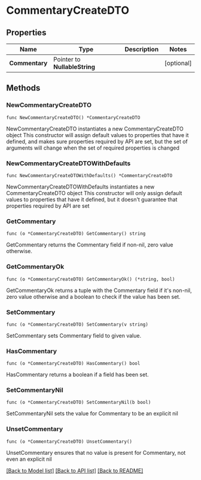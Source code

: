 # CommentaryCreateDTO

## Properties

Name | Type | Description | Notes
------------ | ------------- | ------------- | -------------
**Commentary** | Pointer to **NullableString** |  | [optional] 

## Methods

### NewCommentaryCreateDTO

`func NewCommentaryCreateDTO() *CommentaryCreateDTO`

NewCommentaryCreateDTO instantiates a new CommentaryCreateDTO object
This constructor will assign default values to properties that have it defined,
and makes sure properties required by API are set, but the set of arguments
will change when the set of required properties is changed

### NewCommentaryCreateDTOWithDefaults

`func NewCommentaryCreateDTOWithDefaults() *CommentaryCreateDTO`

NewCommentaryCreateDTOWithDefaults instantiates a new CommentaryCreateDTO object
This constructor will only assign default values to properties that have it defined,
but it doesn't guarantee that properties required by API are set

### GetCommentary

`func (o *CommentaryCreateDTO) GetCommentary() string`

GetCommentary returns the Commentary field if non-nil, zero value otherwise.

### GetCommentaryOk

`func (o *CommentaryCreateDTO) GetCommentaryOk() (*string, bool)`

GetCommentaryOk returns a tuple with the Commentary field if it's non-nil, zero value otherwise
and a boolean to check if the value has been set.

### SetCommentary

`func (o *CommentaryCreateDTO) SetCommentary(v string)`

SetCommentary sets Commentary field to given value.

### HasCommentary

`func (o *CommentaryCreateDTO) HasCommentary() bool`

HasCommentary returns a boolean if a field has been set.

### SetCommentaryNil

`func (o *CommentaryCreateDTO) SetCommentaryNil(b bool)`

 SetCommentaryNil sets the value for Commentary to be an explicit nil

### UnsetCommentary
`func (o *CommentaryCreateDTO) UnsetCommentary()`

UnsetCommentary ensures that no value is present for Commentary, not even an explicit nil

[[Back to Model list]](../README.md#documentation-for-models) [[Back to API list]](../README.md#documentation-for-api-endpoints) [[Back to README]](../README.md)


